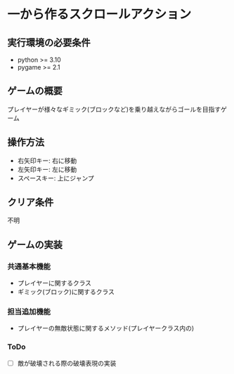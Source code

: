 # 一から作るスクロールアクション

## 実行環境の必要条件
* python >= 3.10
* pygame >= 2.1

## ゲームの概要
 プレイヤーが様々なギミック(ブロックなど)を乗り越えながらゴールを目指すゲーム

## 操作方法
* 右矢印キー: 右に移動
* 左矢印キー: 左に移動
* スペースキー: 上にジャンプ

## クリア条件
 不明

## ゲームの実装
### 共通基本機能
* プレイヤーに関するクラス
* ギミック(ブロック)に関するクラス

### 担当追加機能
* プレイヤーの無敵状態に関するメソッド(プレイヤークラス内の)

### ToDo
- [ ] 敵が破壊される際の破壊表現の実装
